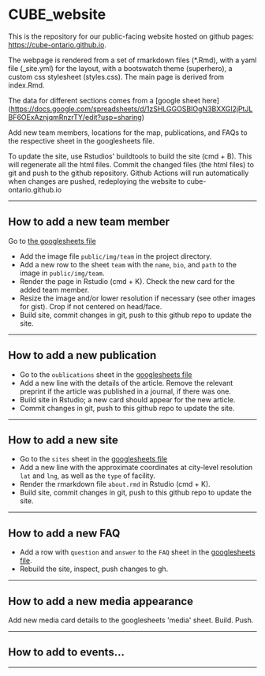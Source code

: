 # CUBE_website

This is the repository for our public-facing website hosted on github pages: https://cube-ontario.github.io.  

The webpage is rendered from a set of rmarkdown files (*.Rmd), with a yaml file (_site.yml) for the layout, with a bootswatch theme (superhero), a custom css stylesheet (styles.css). The main page is derived from index.Rmd.

The data for different sections comes from a [google sheet here]
(https://docs.google.com/spreadsheets/d/1zSHLGGOSBIOgN3BXXGl2jPtJLBF6OExAznjqmRnzrTY/edit?usp=sharing)

Add new team members, locations for the map, publications, and FAQs to the respective sheet in the googlesheets file.

To update the site, use Rstudios' buildtools to build the site (cmd + B). This will regenerate all the html files. Commit the changed files (the html files) to git and push to the github repository. Github Actions will run automatically when changes are pushed, redeploying the website to cube-ontario.github.io

-----

## How to add a new team member

Go to [the googlesheets file](https://docs.google.com/spreadsheets/d/1zSHLGGOSBIOgN3BXXGl2jPtJLBF6OExAznjqmRnzrTY/edit?usp=sharing)

- Add the image file `public/img/team` in the project directory.
- Add a new row to the sheet `team` with the `name`, `bio`, and `path` to the image in `public/img/team`.  
- Render the page in Rstudio (cmd + K). Check the new card for the added team member.   
- Resize the image and/or lower resolution if necessary (see other images for gist). Crop if not centered on head/face.  
- Build site, commit changes in git, push to this github repo to update the site.

-----

## How to add a new publication

- Go to the `oublications` sheet in the [googlesheets file](https://docs.google.com/spreadsheets/d/1zSHLGGOSBIOgN3BXXGl2jPtJLBF6OExAznjqmRnzrTY/edit?usp=sharing) 
- Add a new line with the details of the article. Remove the relevant preprint if the article was published in a journal, if there was one.
- Build site in Rstudio; a new card should appear for the new article.
- Commit changes in git, push to this github repo to update the site.

-----

## How to add a new site

- Go to the `sites` sheet in the [googlesheets file](https://docs.google.com/spreadsheets/d/1zSHLGGOSBIOgN3BXXGl2jPtJLBF6OExAznjqmRnzrTY/edit?usp=sharing) 
- Add a new line with the approximate coordinates at city-level resolution `lat` and `lng`, as well as the `type` of facility.
- Render the rmarkdown file `about.rmd` in Rstudio (cmd + K). 
- Build site, commit changes in git, push to this github repo to update the site.

-----

## How to add a new FAQ

- Add a row with `question` and `answer` to the `FAQ` sheet in the [googlesheets file](https://docs.google.com/spreadsheets/d/1zSHLGGOSBIOgN3BXXGl2jPtJLBF6OExAznjqmRnzrTY/edit?usp=sharing).
- Rebuild the site, inspect, push changes to gh.

-----

## How to add a new media appearance

Add new media card details to the googlesheets 'media' sheet. Build. Push.


-----


## How to add to events...



-----

